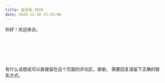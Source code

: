 ```yaml
---
title: 留言板-2020
date: 2020-12-30 23:55:00
---
```

你好！欢迎来访。

​                                                                                                                                                                                                 

​                                                                                                                                                                                                     

​                                                                                                                                                                                                         

有什么话想说可以直接留在这个页面的评论区，谢谢。
需要回复请留下正确的联系方式。
